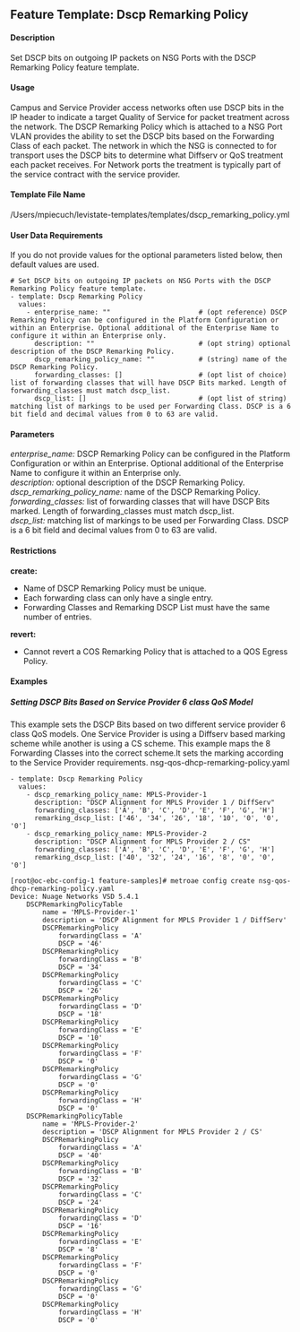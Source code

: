 ## Feature Template: Dscp Remarking Policy
#### Description
Set DSCP bits on outgoing IP packets on NSG Ports with the DSCP Remarking Policy feature template.

#### Usage
Campus and Service Provider access networks often use DSCP bits in the IP header to indicate a target Quality of Service for packet treatment across the network. The DSCP Remarking Policy which is attached to a NSG Port VLAN provides the ability to set the DSCP bits based on the Forwarding Class of each packet. The network in which the NSG is connected to for transport uses the DSCP bits to determine what Diffserv or QoS treatment each packet receives. For Network ports the treatment is typically part of the service contract with the service provider.

#### Template File Name
/Users/mpiecuch/levistate-templates/templates/dscp_remarking_policy.yml

#### User Data Requirements
If you do not provide values for the optional parameters listed below, then default values are used.

```
# Set DSCP bits on outgoing IP packets on NSG Ports with the DSCP Remarking Policy feature template.
- template: Dscp Remarking Policy
  values:
    - enterprise_name: ""                      # (opt reference) DSCP Remarking Policy can be configured in the Platform Configuration or within an Enterprise. Optional additional of the Enterprise Name to configure it within an Enterprise only.
      description: ""                          # (opt string) optional description of the DSCP Remarking Policy.
      dscp_remarking_policy_name: ""           # (string) name of the DSCP Remarking Policy.
      forwarding_classes: []                   # (opt list of choice) list of forwarding classes that will have DSCP Bits marked. Length of forwarding_classes must match dscp_list.
      dscp_list: []                            # (opt list of string) matching list of markings to be used per Forwarding Class. DSCP is a 6 bit field and decimal values from 0 to 63 are valid.

```

#### Parameters
*enterprise_name:* DSCP Remarking Policy can be configured in the Platform Configuration or within an Enterprise. Optional additional of the Enterprise Name to configure it within an Enterprise only.<br>
*description:* optional description of the DSCP Remarking Policy.<br>
*dscp_remarking_policy_name:* name of the DSCP Remarking Policy.<br>
*forwarding_classes:* list of forwarding classes that will have DSCP Bits marked. Length of forwarding_classes must match dscp_list.<br>
*dscp_list:* matching list of markings to be used per Forwarding Class. DSCP is a 6 bit field and decimal values from 0 to 63 are valid.<br>


#### Restrictions
**create:**
* Name of DSCP Remarking Policy must be unique.
* Each forwarding class can only have a single entry.
* Forwarding Classes and Remarking DSCP List must have the same number of entries.

**revert:**
* Cannot revert a COS Remarking Policy that is attached to a QOS Egress Policy.

#### Examples

##### Setting DSCP Bits Based on Service Provider 6 class QoS Model
This example sets the DSCP Bits based on two different service provider 6 class QoS models. One Service Provider is using a Diffserv based marking scheme while another is using a CS scheme. This example maps the 8 Forwarding Classes into the correct scheme.It sets the marking according to the Service Provider requirements.  nsg-qos-dhcp-remarking-policy.yaml
```
- template: Dscp Remarking Policy
  values:
    - dscp_remarking_policy_name: MPLS-Provider-1
      description: "DSCP Alignment for MPLS Provider 1 / DiffServ"
      forwarding_classes: ['A', 'B', 'C', 'D', 'E', 'F', 'G', 'H']
      remarking_dscp_list: ['46', '34', '26', '18', '10', '0', '0', '0']
    - dscp_remarking_policy_name: MPLS-Provider-2
      description: "DSCP Alignment for MPLS Provider 2 / CS"
      forwarding_classes: ['A', 'B', 'C', 'D', 'E', 'F', 'G', 'H']
      remarking_dscp_list: ['40', '32', '24', '16', '8', '0', '0', '0']

```
```
[root@oc-ebc-config-1 feature-samples]# metroae config create nsg-qos-dhcp-remarking-policy.yaml
Device: Nuage Networks VSD 5.4.1
    DSCPRemarkingPolicyTable
        name = 'MPLS-Provider-1'
        description = 'DSCP Alignment for MPLS Provider 1 / DiffServ'
        DSCPRemarkingPolicy
            forwardingClass = 'A'
            DSCP = '46'
        DSCPRemarkingPolicy
            forwardingClass = 'B'
            DSCP = '34'
        DSCPRemarkingPolicy
            forwardingClass = 'C'
            DSCP = '26'
        DSCPRemarkingPolicy
            forwardingClass = 'D'
            DSCP = '18'
        DSCPRemarkingPolicy
            forwardingClass = 'E'
            DSCP = '10'
        DSCPRemarkingPolicy
            forwardingClass = 'F'
            DSCP = '0'
        DSCPRemarkingPolicy
            forwardingClass = 'G'
            DSCP = '0'
        DSCPRemarkingPolicy
            forwardingClass = 'H'
            DSCP = '0'
    DSCPRemarkingPolicyTable
        name = 'MPLS-Provider-2'
        description = 'DSCP Alignment for MPLS Provider 2 / CS'
        DSCPRemarkingPolicy
            forwardingClass = 'A'
            DSCP = '40'
        DSCPRemarkingPolicy
            forwardingClass = 'B'
            DSCP = '32'
        DSCPRemarkingPolicy
            forwardingClass = 'C'
            DSCP = '24'
        DSCPRemarkingPolicy
            forwardingClass = 'D'
            DSCP = '16'
        DSCPRemarkingPolicy
            forwardingClass = 'E'
            DSCP = '8'
        DSCPRemarkingPolicy
            forwardingClass = 'F'
            DSCP = '0'
        DSCPRemarkingPolicy
            forwardingClass = 'G'
            DSCP = '0'
        DSCPRemarkingPolicy
            forwardingClass = 'H'
            DSCP = '0'

```
